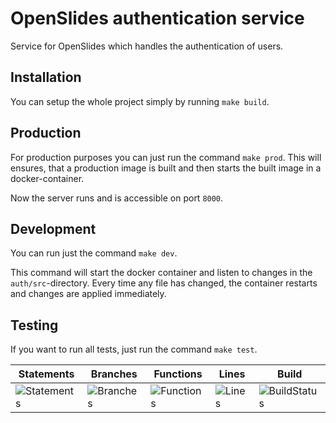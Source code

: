 # OpenSlides authentication service

Service for OpenSlides which handles the authentication of users.

## Installation

You can setup the whole project simply by running `make build`.

## Production

For production purposes you can just run the command `make prod`. This will ensures, that a production image is built and then starts the built image in a docker-container.

Now the server runs and is accessible on port `8000`.

## Development

You can run just the command `make dev`.

This command will start the docker container and listen to changes in the `auth/src`-directory. Every time any file has changed, the container restarts and changes are applied immediately.

## Testing

If you want to run all tests, just run the command `make test`.

| Statements                                                                            | Branches                                                                          | Functions                                                                             | Lines                                                                             | Build                                                                                     |
| ------------------------------------------------------------------------------------- | --------------------------------------------------------------------------------- | ------------------------------------------------------------------------------------- | --------------------------------------------------------------------------------- | ----------------------------------------------------------------------------------------- |
| ![Statements](https://img.shields.io/badge/Coverage-0.5%25-red.svg 'Make me better!') | ![Branches](https://img.shields.io/badge/Coverage-0%25-red.svg 'Make me better!') | ![Functions](https://img.shields.io/badge/Coverage-0.84%25-red.svg 'Make me better!') | ![Lines](https://img.shields.io/badge/Coverage-0.27%25-red.svg 'Make me better!') | ![BuildStatus](https://img.shields.io/badge/Build-Passing-brightgreen.svg 'Build status') |
